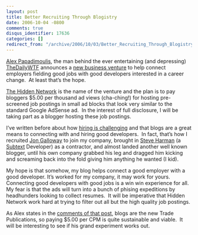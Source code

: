 ```yaml
---
layout: post
title: Better Recruiting Through Blogistry
date: 2006-10-04 -0800
comments: true
disqus_identifier: 17636
categories: []
redirect_from: "/archive/2006/10/03/Better_Recruiting_Through_Blogistry.aspx/"
---
```


[Alex
Papadimoulis](http://weblogs.asp.net/Alex%5FPapadimoulis/ "Alex Papadimoulis' Blog"),
the man behind the ever entertaining (and depressing)
[TheDailyWTF](http://thedailywtf.com/ "The Daily WTF") announces a [new
business
venture](http://thedailywtf.com/forums/thread/94341.aspx "Introducing the Hidden Network")
to help connect employers fielding good jobs with good developers
interested in a career change.  At least that’s the hope.

[The Hidden Network](https://hiddennetwork.com/ "HiddenNetwork") is the
name of the venture and the plan is to pay bloggers \$5.00 per
thousand ad views (cha-ching!) for hosting pre-screened job postings in
small ad blocks that look very similar to the standard Google AdSense
ad.  In the interest of full disclosure, I will be taking part as a
blogger hosting these job postings.

I’ve written before about how [hiring is
challenging](http://haacked.com/archive/2005/12/16/Hiring_Is_Challenging.aspx "Hiring is Challenging") and
that blogs are a great means to connecting with and hiring good
developers.  In fact, that’s how I recruited [Jon
Galloway](http://weblogs.asp.net/jgalloway/ "Jon Galloway") to join my
company, brought in [Steve
Harman](http://stevenharman.net/blog/ "Steve Harman’s Blog") (a
[Subtext](http://subtextproject.com/ "Subtext Project Website")
Developer) as a contractor, and almost landed another well known
blogger, until his own company grabbed his leg and dragged him kicking
and screaming back into the fold giving him anything he wanted (I kid).

My hope is that somehow, my blog helps connect a good employer with a
good developer. It’s worked for my company, it may work for yours. 
Connecting good developers with good jobs is a win win experience for
all.  My fear is that the ads will turn into a bunch of phising
expeditions by headhunders looking to collect resumes.  It will be
imperative that Hidden Network work hard at trying to filter out all but
the high quality job postings.

As Alex states in the [comments of that
post](http://thedailywtf.com/forums/permalink/94341/94353/ShowThread.aspx#94353 "Comment on DailyWTF"),
blogs are the new Trade Publications, so paying \$5.00 per CPM is quite
sustainable and viable.  It will be interesting to see if his grand
experiment works out.

